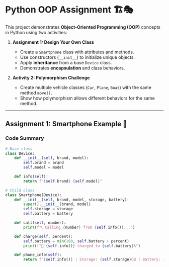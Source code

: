 # Python OOP Assignment 🏗️🎭

This project demonstrates **Object-Oriented Programming (OOP)** concepts in Python using two activities:

1. **Assignment 1: Design Your Own Class**  
   - Create a `Smartphone` class with attributes and methods.  
   - Use constructors (`__init__`) to initialize unique objects.  
   - Apply **inheritance** from a base `Device` class.  
   - Demonstrates **encapsulation** and class behaviors.  

2. **Activity 2: Polymorphism Challenge**  
   - Create multiple vehicle classes (`Car`, `Plane`, `Boat`) with the same method `move()`.  
   - Show how polymorphism allows different behaviors for the same method.  

---

## Assignment 1: Smartphone Example 📱

### Code Summary
```python
# Base class
class Device:
    def __init__(self, brand, model):
        self.brand = brand
        self.model = model

    def info(self):
        return f"{self.brand} {self.model}"

# Child class
class Smartphone(Device):
    def __init__(self, brand, model, storage, battery):
        super().__init__(brand, model)
        self.storage = storage
        self.battery = battery

    def call(self, number):
        print(f"📞 Calling {number} from {self.info()}...")

    def charge(self, percent):
        self.battery = min(100, self.battery + percent)
        print(f"🔋 {self.info()} charged to {self.battery}%")

    def phone_info(self):
        return f"{self.info()} | Storage: {self.storage}GB | Battery: {self.battery}%"
